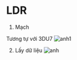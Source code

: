 # LDR 

1. Mạch 

Tương tự với 3DU7
![anh1](https://i.imgur.com/8mRtEWy.jpg)








2. Lấy dữ liệu
![anh](https://i.imgur.com/OZBavaT.png)

